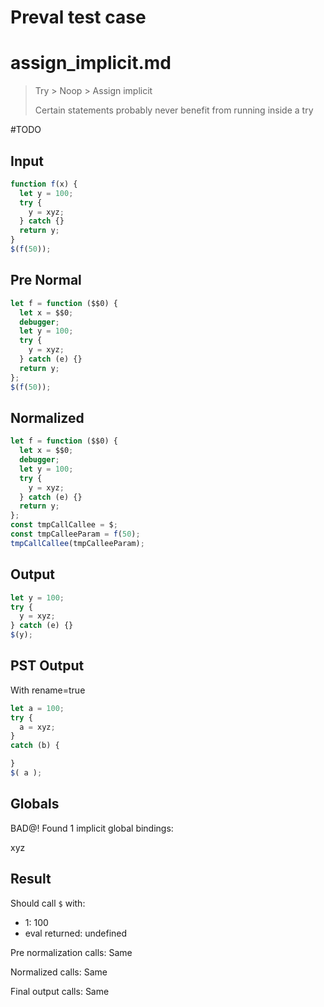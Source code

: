 # Preval test case

# assign_implicit.md

> Try > Noop > Assign implicit
>
> Certain statements probably never benefit from running inside a try

#TODO

## Input

`````js filename=intro
function f(x) {
  let y = 100;
  try {
    y = xyz;
  } catch {}
  return y;
}
$(f(50));
`````

## Pre Normal

`````js filename=intro
let f = function ($$0) {
  let x = $$0;
  debugger;
  let y = 100;
  try {
    y = xyz;
  } catch (e) {}
  return y;
};
$(f(50));
`````

## Normalized

`````js filename=intro
let f = function ($$0) {
  let x = $$0;
  debugger;
  let y = 100;
  try {
    y = xyz;
  } catch (e) {}
  return y;
};
const tmpCallCallee = $;
const tmpCalleeParam = f(50);
tmpCallCallee(tmpCalleeParam);
`````

## Output

`````js filename=intro
let y = 100;
try {
  y = xyz;
} catch (e) {}
$(y);
`````

## PST Output

With rename=true

`````js filename=intro
let a = 100;
try {
  a = xyz;
}
catch (b) {

}
$( a );
`````

## Globals

BAD@! Found 1 implicit global bindings:

xyz

## Result

Should call `$` with:
 - 1: 100
 - eval returned: undefined

Pre normalization calls: Same

Normalized calls: Same

Final output calls: Same
